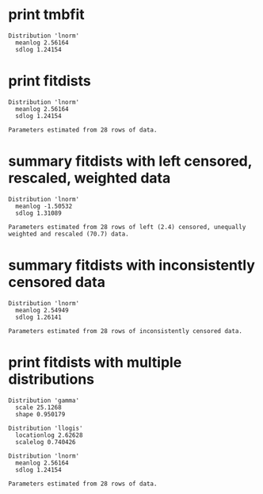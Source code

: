 # print tmbfit

    Distribution 'lnorm'
      meanlog 2.56164
      sdlog 1.24154
    

# print fitdists

    Distribution 'lnorm'
      meanlog 2.56164
      sdlog 1.24154
    
    Parameters estimated from 28 rows of data.

# summary fitdists with left censored, rescaled, weighted data

    Distribution 'lnorm'
      meanlog -1.50532
      sdlog 1.31089
    
    Parameters estimated from 28 rows of left (2.4) censored, unequally weighted and rescaled (70.7) data.

# summary fitdists with inconsistently censored data

    Distribution 'lnorm'
      meanlog 2.54949
      sdlog 1.26141
    
    Parameters estimated from 28 rows of inconsistently censored data.

# print fitdists with multiple distributions

    Distribution 'gamma'
      scale 25.1268
      shape 0.950179
    
    Distribution 'llogis'
      locationlog 2.62628
      scalelog 0.740426
    
    Distribution 'lnorm'
      meanlog 2.56164
      sdlog 1.24154
    
    Parameters estimated from 28 rows of data.

